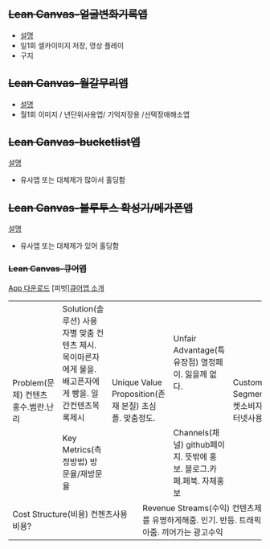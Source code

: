 
## ~~Lean Canvas-얼굴변화기록앱~~
- [설명](/doc/APP_myface.md)
- 일1회 셀카이미지 저장, 영상 플레이
- 구지

## ~~Lean Canvas-월갈무리앱~~
- [설명](/doc/APP_keep.md)
- 월1회 이미지 / 년단위사용앱/ 기억저장용 /선택장애해소앱

## ~~Lean Canvas-bucketlist앱~~
[설명](/doc/App_bucketiist.md)
- 유사앱 또는 대체제가 많아서 홀딩함

## ~~Lean Canvas-블루투스 확성기/메가폰앱~~
[설명](/doc/App_megaphone.md)
- 유사앱 또는 대체제가 있어 홀딩함

### ~~Lean Canvas-큐어앱~~
[App 다운로드](https://play.google.com/store/apps/details?id=appinventor.ai_doohwan_kwak.mk_issue)
[피벗][큐어앱 소개](/doc/App_cur.md)
<table style="width:100%">    <tr>        <td rowspan=2>Problem(문제) 컨텐츠 홍수.범란.난리</td>        <td>Solution(솔루션) 사용자별 맞춤 컨텐츠 제시. 목이마른자에게 물을. 배고픈자에게 빵을. 일간컨텐츠목록제시</td>        <td rowspan=2 colspan=2> Unique Value Proposition(존재 본질) 초심플. 맞춤정도.</td>        <td>Unfair Advantage(특유장점) 열정페이. 잃을께 없다. </td>        <td rowspan=2>Customer Segments(타켓소비자) 인터넷사용유저.</td>    </tr>    <tr>        <td>Key Metrics(측정방법) 방문율/재방문율</td>        <td>Channels(채널) github페이지. 뜻밖에 홍보. 블로그.카페.페북. 자체홍보</td>    </tr>    <tr>        <td colspan=3>Cost Structure(비용) 컨첸츠사용비용?</td>        <td colspan=3>Revenue Streams(수익) 컨텐츠제공자를 유명하게해줌. 인기. 반등. 트래픽을 몰아줌. 끼어가는 광고수익</td>    </tr></table>

